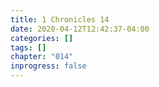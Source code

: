 ```yaml
---
title: 1 Chronicles 14
date: 2020-04-12T12:42:37-04:00
categories: []
tags: []
chapter: "014"
inprogress: false
---
```


